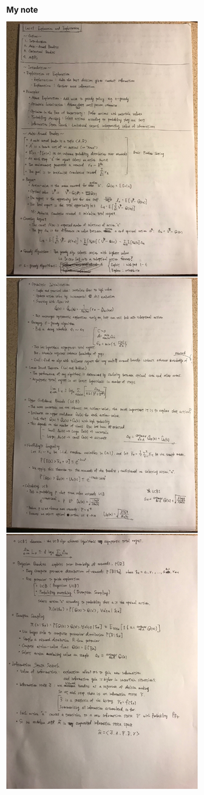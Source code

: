## My note
![image1](https://github.com/Rowing0914/Reinforcement_Learning/blob/master/basic_RL/review_ucl_rl/Lec09_Exploration_Exploitation/images/1.JPG)
![image2](https://github.com/Rowing0914/Reinforcement_Learning/blob/master/basic_RL/review_ucl_rl/Lec09_Exploration_Exploitation/images/2.JPG)
![image3](https://github.com/Rowing0914/Reinforcement_Learning/blob/master/basic_RL/review_ucl_rl/Lec09_Exploration_Exploitation/images/3.JPG)